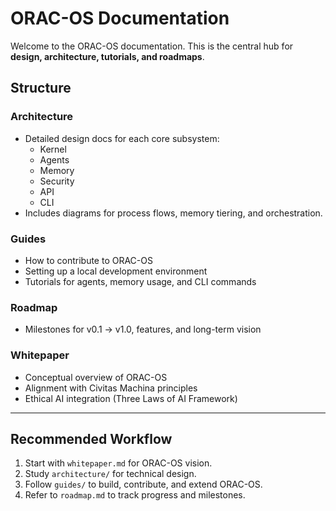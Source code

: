 # ORAC-OS Documentation

Welcome to the ORAC-OS documentation. This is the central hub for **design, architecture, tutorials, and roadmaps**.

## Structure

### Architecture
- Detailed design docs for each core subsystem:
  - Kernel
  - Agents
  - Memory
  - Security
  - API
  - CLI
- Includes diagrams for process flows, memory tiering, and orchestration.

### Guides
- How to contribute to ORAC-OS
- Setting up a local development environment
- Tutorials for agents, memory usage, and CLI commands

### Roadmap
- Milestones for v0.1 → v1.0, features, and long-term vision

### Whitepaper
- Conceptual overview of ORAC-OS
- Alignment with Civitas Machina principles
- Ethical AI integration (Three Laws of AI Framework)

---

## Recommended Workflow
1. Start with `whitepaper.md` for ORAC-OS vision.
2. Study `architecture/` for technical design.
3. Follow `guides/` to build, contribute, and extend ORAC-OS.
4. Refer to `roadmap.md` to track progress and milestones.
